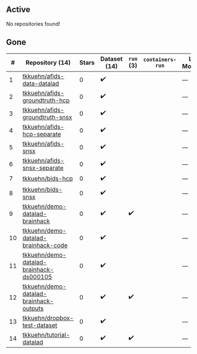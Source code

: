## Active
No repositories found!

## Gone
| # | Repository (14) | Stars | Dataset (14) | `run` (3) | `containers-run` | Last Modified |
| --- | --- | --- | --- | --- | --- | --- |
| 1 | [tkkuehn/afids-data-datalad](https://github.com/tkkuehn/afids-data-datalad) | 0 | :heavy_check_mark: |  |  | — |
| 2 | [tkkuehn/afids-groundtruth-hcp](https://github.com/tkkuehn/afids-groundtruth-hcp) | 0 | :heavy_check_mark: |  |  | — |
| 3 | [tkkuehn/afids-groundtruth-snsx](https://github.com/tkkuehn/afids-groundtruth-snsx) | 0 | :heavy_check_mark: |  |  | — |
| 4 | [tkkuehn/afids-hcp-separate](https://github.com/tkkuehn/afids-hcp-separate) | 0 | :heavy_check_mark: |  |  | — |
| 5 | [tkkuehn/afids-snsx](https://github.com/tkkuehn/afids-snsx) | 0 | :heavy_check_mark: |  |  | — |
| 6 | [tkkuehn/afids-snsx-separate](https://github.com/tkkuehn/afids-snsx-separate) | 0 | :heavy_check_mark: |  |  | — |
| 7 | [tkkuehn/bids-hcp](https://github.com/tkkuehn/bids-hcp) | 0 | :heavy_check_mark: |  |  | — |
| 8 | [tkkuehn/bids-snsx](https://github.com/tkkuehn/bids-snsx) | 0 | :heavy_check_mark: |  |  | — |
| 9 | [tkkuehn/demo-datalad-brainhack](https://github.com/tkkuehn/demo-datalad-brainhack) | 0 | :heavy_check_mark: | :heavy_check_mark: |  | — |
| 10 | [tkkuehn/demo-datalad-brainhack-code](https://github.com/tkkuehn/demo-datalad-brainhack-code) | 0 | :heavy_check_mark: |  |  | — |
| 11 | [tkkuehn/demo-datalad-brainhack-ds000105](https://github.com/tkkuehn/demo-datalad-brainhack-ds000105) | 0 | :heavy_check_mark: |  |  | — |
| 12 | [tkkuehn/demo-datalad-brainhack-outputs](https://github.com/tkkuehn/demo-datalad-brainhack-outputs) | 0 | :heavy_check_mark: | :heavy_check_mark: |  | — |
| 13 | [tkkuehn/dropbox-test-dataset](https://github.com/tkkuehn/dropbox-test-dataset) | 0 | :heavy_check_mark: |  |  | — |
| 14 | [tkkuehn/tutorial-datalad](https://github.com/tkkuehn/tutorial-datalad) | 0 | :heavy_check_mark: | :heavy_check_mark: |  | — |
